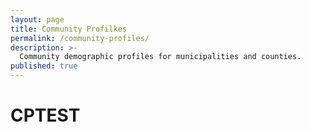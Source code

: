 ```yaml
---
layout: page
title: Community Profilkes
permalink: /community-profiles/
description: >-
  Community demographic profiles for municipalities and counties.
published: true
---
```


# CPTEST
